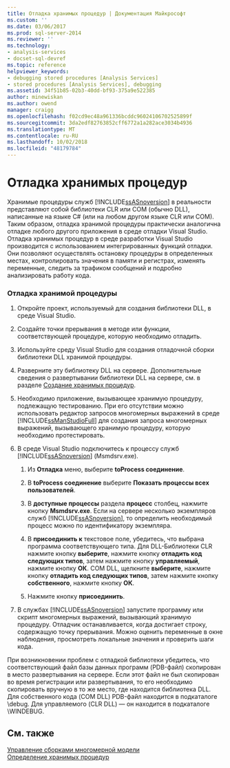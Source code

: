 ```yaml
---
title: Отладка хранимых процедур | Документация Майкрософт
ms.custom: ''
ms.date: 03/06/2017
ms.prod: sql-server-2014
ms.reviewer: ''
ms.technology:
- analysis-services
- docset-sql-devref
ms.topic: reference
helpviewer_keywords:
- debugging stored procedures [Analysis Services]
- stored procedures [Analysis Services], debugging
ms.assetid: 34f51b85-02b3-40dd-bf93-375a9e522385
author: minewiskan
ms.author: owend
manager: craigg
ms.openlocfilehash: f02cd9ec48a961336bcddc96024106702525899f
ms.sourcegitcommit: 3da2edf82763852cff6772a1a282ace3034b4936
ms.translationtype: MT
ms.contentlocale: ru-RU
ms.lasthandoff: 10/02/2018
ms.locfileid: "48179784"
---
```

# <a name="debugging-stored-procedures"></a>Отладка хранимых процедур
  Хранимые процедуры служб [!INCLUDE[ssASnoversion](../../includes/ssasnoversion-md.md)] в реальности представляют собой библиотеки CLR или COM (обычно DLL), написанные на языке C# (или на любом другом языке CLR или COM). Таким образом, отладка хранимой процедуры практически аналогична отладке любого другого приложения в среде отладки Visual Studio. Отладка хранимых процедур в среде разработки Visual Studio производится с использованием интегрированных функций отладки. Они позволяют осуществлять остановку процедуры в определенных местах, контролировать значения в памяти и регистрах, изменять переменные, следить за трафиком сообщений и подробно анализировать работу кода.  
  
### <a name="to-debug-a-stored-procedure"></a>Отладка хранимой процедуры  
  
1.  Откройте проект, используемый для создания библиотеки DLL, в среде Visual Studio.  
  
2.  Создайте точки прерывания в методе или функции, соответствующей процедуре, которую необходимо отладить.  
  
3.  Используйте среду Visual Studio для создания отладочной сборки библиотеки DLL хранимой процедуры.  
  
4.  Разверните эту библиотеку DLL на сервере. Дополнительные сведения о развертывании библиотеки DLL на сервере, см. в разделе [Создание хранимых процедур](creating-stored-procedures.md).  
  
5.  Необходимо приложение, вызывающее хранимую процедуру, подлежащую тестированию. При его отсутствии можно использовать редактор запросов многомерных выражений в среде [!INCLUDE[ssManStudioFull](../../includes/ssmanstudiofull-md.md)] для создания запроса многомерных выражений, вызывающего хранимую процедуру, которую необходимо протестировать.  
  
6.  В среде Visual Studio подключитесь к процессу служб [!INCLUDE[ssASnoversion](../../includes/ssasnoversion-md.md)] (Msmdsrv.exe).  
  
    1.  Из **Отладка** меню, выберите **toProcess соединение**.  
  
    2.  В **toProcess соединение** выберите **Показать процессы всех пользователей**.  
  
    3.  В **доступные процессы** раздела **процесс** столбец, нажмите кнопку **Msmdsrv.exe**. Если на сервере несколько экземпляров служб [!INCLUDE[ssASnoversion](../../includes/ssasnoversion-md.md)], то определить необходимый процесс можно по идентификатору экземпляра.  
  
    4.  В **присоединить к** текстовое поле, убедитесь, что выбрана программа соответствующего типа. Для DLL-Библиотеки CLR нажмите кнопку **выберите**, нажмите кнопку **отладить код следующих типов**, затем нажмите кнопку **управляемый**, нажмите кнопку **ОК**. COM DLL, щелкните **выберите**, нажмите кнопку **отладить код следующих типов**, затем нажмите кнопку **собственного**, нажмите кнопку **ОК**.  
  
    5.  Нажмите кнопку **присоединить**.  
  
7.  В службах [!INCLUDE[ssASnoversion](../../includes/ssasnoversion-md.md)] запустите программу или скрипт многомерных выражений, вызывающий хранимую процедуру. Отладчик останавливается, когда достигает строку, содержащую точку прерывания. Можно оценить переменные в окне наблюдения, просмотреть локальные значения и проверить шаги кода.  
  
 При возникновении проблем с отладкой библиотеки убедитесь, что соответствующий файл базы данных программ (PDB-файл) скопирован в место развертывания на сервере. Если этот файл не был скопирован во время регистрации или развертывания, то его необходимо скопировать вручную в то же место, где находится библиотека DLL. Для собственного кода (COM DLL) PDB-файл находится в подкаталоге \debug. Для управляемого (CLR DLL) — он находится в подкаталоге \WINDEBUG.  
  
## <a name="see-also"></a>См. также  
 [Управление сборками многомерной модели](../multidimensional-models/multidimensional-model-assemblies-management.md)   
 [Определение хранимых процедур](defining-stored-procedures.md)  
  
  
